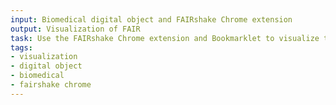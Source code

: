 ```yaml
---
input: Biomedical digital object and FAIRshake Chrome extension
output: Visualization of FAIR
task: Use the FAIRshake Chrome extension and Bookmarklet to visualize the FAIRshake insignia to determine the FAIR score of a biomedical digital object.
tags:
- visualization
- digital object
- biomedical
- fairshake chrome
---
```

